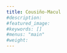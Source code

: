 ```yaml
---
title: Cousiño-Macul
#description: 
#featured_image: 
#keywords: []
#menus: "main"
#weight: 
---
```

